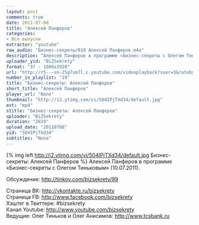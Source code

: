 ```yaml
---
layout: post
comments: true
date: 2011-07-08
title: "Алексей Панферов"
categories:
- Все выпуски
extractor: "youtube"
raw_audio: "Бизнес-секреты/019 Алексей Панферов.m4a"
description: "Алексей Панферов в программе «Бизнес-секреты с Олегом Тиньковым» (10.07.2011).\n\nОбсуждение: http://tinkov.com/bizsekrety/99\n\nСтраница ВК: http://vkontakte.ru/bizsekrety\nСтраница FB: http://www.facebook.com/bizsekrety\nХэштег в Твиттере: #bizsekrety\nКанал Youtube: http://www.youtube.com/bizsekrety\nВедущие: Олег Тиньков и Олег Анисимов: http://www.tcsbank.ru"
uploader_yid: "BiZSekrety"
format: "37 - 1080x1920"
url: "http://r5---sn-25g7sm7l.c.youtube.com/videoplayback?sver=3&ratebypass=yes&ip=92.255.182.31&mv=m&key=yt1&expire=1362866211&sparams=cp%2Cid%2Cip%2Cipbits%2Citag%2Cratebypass%2Csource%2Cupn%2Cexpire&id=e74e083e34d7777e&itag=37&mt=1362843916&ipbits=8&ms=au&newshard=yes&cp=U0hVR1hRVF9GS0NONV9QS1hDOl9TcVZ2MmxJZ1pk&upn=PLeodkvSXmc&source=youtube&fexp=922208%2C923120%2C927813%2C920704%2C912806%2C902000%2C919512%2C929901%2C913605%2C925006%2C906938%2C931202%2C931401%2C908529%2C930803%2C920201%2C930101%2C930603%2C906834%2C926403&signature=915317FAC305942A4CB8972B90563D6D687A3242.0713FBB32F0C1B836D9FF91F59EB4B41B820B75E"
number_in_playlist: "19"
title: "Бизнес-секреты: Алексей Панферов"
short_title: "Алексей Панферов"
player_url: "None"
thumbnail: "http://i2.ytimg.com/vi/504IPjTXd34/default.jpg"
ext: "mp4"
stitle: "Бизнес-секреты: Алексей Панферов"
uploader: "BiZSekrety"
duration: "2619"
upload_date: "20110708"
yid: "504IPjTXd34"
subtitles: "None"
---
```


{% img left http://i2.ytimg.com/vi/504IPjTXd34/default.jpg Бизнес-секреты: Алексей Панферов %}
Алексей Панферов в программе «Бизнес-секреты с Олегом Тиньковым» (10.07.2011).  
  
Обсуждение: http://tinkov.com/bizsekrety/99  
  
Страница ВК: http://vkontakte.ru/bizsekrety  
Страница FB: http://www.facebook.com/bizsekrety  
Хэштег в Твиттере: #bizsekrety  
Канал Youtube: http://www.youtube.com/bizsekrety  
Ведущие: Олег Тиньков и Олег Анисимов: http://www.tcsbank.ru
